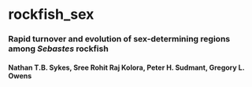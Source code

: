 # rockfish_sex

### Rapid turnover and evolution of sex-determining regions among *Sebastes* rockfish

#### Nathan T.B. Sykes, Sree Rohit Raj Kolora, Peter H. Sudmant, Gregory L. Owens
